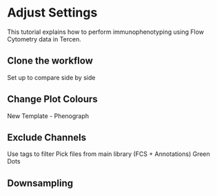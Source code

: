 # Adjust Settings

This tutorial explains how to perform immunophenotyping using Flow Cytometry data in Tercen.

## Clone the workflow

Set up to compare side by side

## Change Plot Colours

New Template - Phenograph

## Exclude Channels

Use tags to filter
Pick files from main library (FCS + Annotations)
Green Dots

## Downsampling